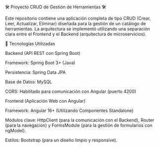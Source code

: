 🛠️ Proyecto CRUD de Gestión de Herramientas 🛠️

Este repositorio contiene una aplicación completa de tipo CRUD (Crear, Leer, Actualizar, Eliminar) diseñada para la gestión de un catálogo de herramientas. La arquitectura se implementó utilizando una separación clara entre el Frontend y el Backend (arquitectura de microservicios).

🚀 Tecnologías Utilizadas

Backend (API REST con Spring Boot)

Framework: Spring Boot 3+ (Java)

Persistencia: Spring Data JPA

Base de Datos: MySQL

CORS: Habilitado para comunicación con Angular (puerto 4200)

Frontend (Aplicación Web con Angular)

Framework: Angular 16+ (Utilizando Componentes Standalone)

Módulos clave: HttpClient (para la comunicación con el Backend), Router (para la navegación) y FormsModule (para la gestión de formularios con ngModel).

Estilos: Bootstrap (para un diseño limpio y responsive).

